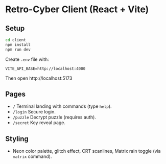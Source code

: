 # Retro-Cyber Client (React + Vite)

## Setup
```bash
cd client
npm install
npm run dev
```
Create `.env` file with:
```
VITE_API_BASE=http://localhost:4000
```
Then open http://localhost:5173

## Pages
- `/` Terminal landing with commands (type `help`).
- `/login` Secure login.
- `/puzzle` Decrypt puzzle (requires auth).
- `/secret` Key reveal page.

## Styling
- Neon color palette, glitch effect, CRT scanlines, Matrix rain toggle (via `matrix` command).

